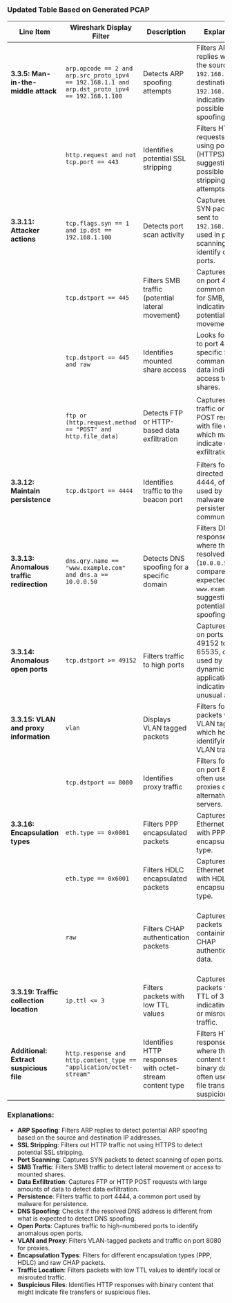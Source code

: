 ### Updated Table Based on Generated PCAP

| Line Item                          | Wireshark Display Filter                                                                   | Description                                      | Explanation                                                                                       | Filter Explanation                                                                                                 |
|------------------------------------|---------------------------------------------------------------------------------------------|--------------------------------------------------|---------------------------------------------------------------------------------------------------|-------------------------------------------------------------------------------------------------------------------|
| **3.3.5: Man-in-the-middle attack** | `arp.opcode == 2 and arp.src_proto_ipv4 == 192.168.1.1 and arp.dst_proto_ipv4 == 192.168.1.100` | Detects ARP spoofing attempts                    | Filters ARP replies where the source IP is `192.168.1.1` and destination IP is `192.168.1.100`, indicating possible ARP spoofing. | `arp.opcode == 2` specifies ARP replies. `arp.src_proto_ipv4` and `arp.dst_proto_ipv4` are used for source and destination IP addresses. |
|                                    | `http.request and not tcp.port == 443`                                                     | Identifies potential SSL stripping               | Filters HTTP requests not using port 443 (HTTPS), suggesting possible SSL stripping attempts. | `http.request` filters for HTTP traffic. `tcp.port == 443` is excluded to detect unencrypted HTTP traffic. |
| **3.3.11: Attacker actions**       | `tcp.flags.syn == 1 and ip.dst == 192.168.1.100`                                           | Detects port scan activity                       | Captures TCP SYN packets sent to `192.168.1.100`, used in port scanning to identify open ports. | `tcp.flags.syn == 1` identifies SYN packets used in connection initiation. `ip.dst` specifies the target IP for scanning. |
|                                    | `tcp.dstport == 445`                                                                       | Filters SMB traffic (potential lateral movement) | Captures traffic on port 445, commonly used for SMB, indicating potential lateral movement. | `tcp.dstport == 445` captures traffic directed to SMB port 445, used for file sharing. |
|                                    | `tcp.dstport == 445 and raw`                                                               | Identifies mounted share access                 | Looks for traffic to port 445 with specific SMB commands or data indicating access to shares. | `tcp.dstport == 445` filters SMB traffic. `raw` ensures it captures additional SMB data or commands in the packet. |
|                                    | `ftp or (http.request.method == "POST" and http.file_data)`                               | Detects FTP or HTTP-based data exfiltration      | Captures FTP traffic or HTTP POST requests with file data, which may indicate data exfiltration. | `ftp` captures FTP traffic. `http.request.method == "POST" and http.file_data` filters for POST requests with file data. |
| **3.3.12: Maintain persistence**   | `tcp.dstport == 4444`                                                                      | Identifies traffic to the beacon port           | Filters for traffic directed to port 4444, often used by malware for persistent communication. | `tcp.dstport == 4444` captures traffic directed to port 4444, which is commonly used for persistent malware communication. |
| **3.3.13: Anomalous traffic redirection** | `dns.qry.name == "www.example.com" and dns.a == 10.0.0.50`                              | Detects DNS spoofing for a specific domain      | Filters DNS responses where the resolved IP (`10.0.0.50`) is compared to expected IPs for `www.example.com`, suggesting potential spoofing. | `dns.qry.name == "www.example.com"` filters DNS queries for the domain. `dns.a == 10.0.0.50` checks if the resolved IP is different from expected. |
| **3.3.14: Anomalous open ports**   | `tcp.dstport >= 49152`                                                                     | Filters traffic to high ports                   | Captures traffic on ports from 49152 to 65535, often used by dynamic applications or indicating unusual activity. | `tcp.dstport >= 49152` captures traffic to high-numbered ports, often used for dynamic applications or indicating anomalous activity. |
| **3.3.15: VLAN and proxy information** | `vlan`                                                                                   | Displays VLAN tagged packets                    | Filters for packets with VLAN tags, which helps in identifying VLAN traffic. | `vlan` displays VLAN-tagged packets to analyze traffic segmented by VLANs. |
|                                    | `tcp.dstport == 8080`                                                                     | Identifies proxy traffic                        | Filters for traffic on port 8080, often used by proxies or alternative web servers. | `tcp.dstport == 8080` captures traffic on port 8080, commonly associated with proxy servers. |
| **3.3.16: Encapsulation types**    | `eth.type == 0x0801`                                                                      | Filters PPP encapsulated packets                | Captures Ethernet frames with PPP encapsulation type. | `eth.type == 0x0801` filters Ethernet frames tagged with PPP encapsulation. |
|                                    | `eth.type == 0x6001`                                                                      | Filters HDLC encapsulated packets               | Captures Ethernet frames with HDLC encapsulation type. | `eth.type == 0x6001` filters Ethernet frames tagged with HDLC encapsulation. |
|                                    | `raw`                                                                                     | Filters CHAP authentication packets             | Captures raw packets containing CHAP authentication data. | `raw` filters for packets containing raw CHAP authentication data, as CHAP packets may not be dissected fully by default. |
| **3.3.19: Traffic collection location** | `ip.ttl <= 3`                                                                          | Filters packets with low TTL values             | Captures packets with a TTL of 3 or less, indicating local or misrouted traffic. | `ip.ttl <= 3` filters packets with low TTL values, often suggesting local or misconfigured traffic. |
| **Additional: Extract suspicious file** | `http.response and http.content_type == "application/octet-stream"`                     | Identifies HTTP responses with octet-stream content type | Filters HTTP responses where the content type is binary data, often used for file transfers or suspicious files. | `http.response` filters HTTP responses. `http.content_type == "application/octet-stream"` identifies responses with binary file data. |

### Explanations:
- **ARP Spoofing**: Filters ARP replies to detect potential ARP spoofing based on the source and destination IP addresses.
- **SSL Stripping**: Filters out HTTP traffic not using HTTPS to detect potential SSL stripping.
- **Port Scanning**: Captures SYN packets to detect scanning of open ports.
- **SMB Traffic**: Filters SMB traffic to detect lateral movement or access to mounted shares.
- **Data Exfiltration**: Captures FTP or HTTP POST requests with large amounts of data to detect data exfiltration.
- **Persistence**: Filters traffic to port 4444, a common port used by malware for persistence.
- **DNS Spoofing**: Checks if the resolved DNS address is different from what is expected to detect DNS spoofing.
- **Open Ports**: Captures traffic to high-numbered ports to identify anomalous open ports.
- **VLAN and Proxy**: Filters VLAN-tagged packets and traffic on port 8080 for proxies.
- **Encapsulation Types**: Filters for different encapsulation types (PPP, HDLC) and raw CHAP packets.
- **Traffic Location**: Filters packets with low TTL values to identify local or misrouted traffic.
- **Suspicious Files**: Identifies HTTP responses with binary content that might indicate file transfers or suspicious files.
